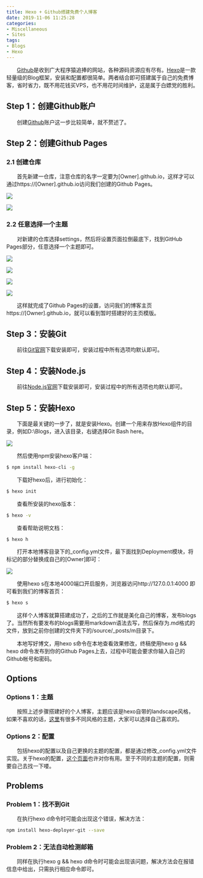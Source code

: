 ```yaml
---
title: Hexo + Github搭建免费个人博客
date: 2019-11-06 11:25:28
categories: 
- Miscellaneous
- Sites
tags:
- Blogs
- Hexo
---
```

&#160; &#160; &#160; &#160;[Github](https://github.com)是收到广大程序猿追捧的网站，各种源码资源应有尽有。[Hexo](https://hexo.io)是一款轻量级的Blog框架，安装和配置都很简单。两者结合即可搭建属于自己的免费博客，省时省力，既不用花钱买VPS，也不用花时间维护，这是属于白嫖党的胜利。

<!-- more -->

## Step 1：创建Github账户

&#160; &#160; &#160; &#160;创建[Github](https://github.com)账户这一步比较简单，就不赘述了。

## Step 2：创建Github Pages

### 2.1 创建仓库

&#160; &#160; &#160; &#160;首先新建一仓库，注意仓库的名字一定要为[Owner].github.io，这样才可以通过https://[Owner].github.io访问我们创建的Github Pages。

![](/img/CreateBlogs/CreateBlogs1.png)

![](/img/CreateBlogs/CreateBlogs2.png)

### 2.2 任意选择一个主题

&#160; &#160; &#160; &#160;对新建的仓库选择settings，然后将设置页面拉倒最底下，找到GitHub Pages部分，任意选择一个主题即可。

![](/img/CreateBlogs/CreateBlogs3.png)

![](/img/CreateBlogs/CreateBlogs4.png)

![](/img/CreateBlogs/CreateBlogs5.png)

![](/img/CreateBlogs/CreateBlogs6.png)

&#160; &#160; &#160; &#160;这样就完成了Github Pages的设置，访问我们的博客主页https://[Owner].github.io，就可以看到暂时搭建好的主页模版。

## Step 3：安装Git

&#160; &#160; &#160; &#160;前往[Git官网](https://git-scm.com/)下载安装即可，安装过程中所有选项均默认即可。

## Step 4：安装Node.js

&#160; &#160; &#160; &#160;前往[Node.js官网](https://nodejs.org/en/)下载安装即可，安装过程中的所有选项也均默认即可。

## Step 5：安装Hexo

&#160; &#160; &#160; &#160;下面是最关键的一步了，就是安装Hexo。创建一个用来存放Hexo组件的目录，例如D:\Blogs，进入该目录，右键选择Git Bash here。

![](/img/CreateBlogs/CreateBlogs7.png)

&#160; &#160; &#160; &#160;然后使用npm安装hexo客户端：

```bash
$ npm install hexo-cli -g
```

&#160; &#160; &#160; &#160;下载好hexo后，进行初始化：

```bash
$ hexo init
```

&#160; &#160; &#160; &#160;查看所安装的hexo版本：

```bash
$ hexo -v
```

&#160; &#160; &#160; &#160;查看帮助说明文档：

```bash
$ hexo h
```

&#160; &#160; &#160; &#160;打开本地博客目录下的_config.yml文件，最下面找到Deployment模块，将标记的部分替换成自己的[Owner]即可：

![](/img/CreateBlogs/CreateBlogs8.png)

&#160; &#160; &#160; &#160;使用hexo s在本地4000端口开启服务，浏览器访问http://127.0.0.1:4000 即可看到我们的博客首页：

```bash
$ hexo s
```
&#160; &#160; &#160; &#160;这样个人博客就算搭建成功了，之后的工作就是美化自己的博客，发布blogs了。当然所有要发布的blogs需要用markdown语法去写，然后保存为.md格式的文件，放到之前你创建的文件夹下的/source/_posts/m目录下。

&#160; &#160; &#160; &#160;本地写好博文，用hexo s命令在本地查看效果修改，终稿使用hexo g && hexo d命令发布到你的Github Pages上去，过程中可能会要求你输入自己的Github帐号和密码。

## Options

### Options 1：主题

&#160; &#160; &#160; &#160;按照上述步骤搭建好的个人博客，主题应该是hexo自带的landscape风格，如果不喜欢的话，[这里](https://hexo.io/themes/)有很多不同风格的主题，大家可以选择自己喜欢的。

### Options 2：配置

&#160; &#160; &#160; &#160;包括hexo的配置以及自己更换的主题的配置，都是通过修改_config.yml文件实现。关于hexo的配置，[这个页面](https://hexo.io/docs/configuration)也许对你有用。至于不同的主题的配置，则需要自己去找一下喽。

## Problems

### Problem 1：找不到Git

&#160; &#160; &#160; &#160;在执行hexo d命令时可能会出现这个错误，解决方法：

```bash
npm install hexo-deployer-git --save
```

### Problem 2：无法自动检测邮箱

&#160; &#160; &#160; &#160;同样在执行hexo g && hexo d命令时可能会出现该问题，解决方法会在报错信息中给出，只需执行相应命令即可。
